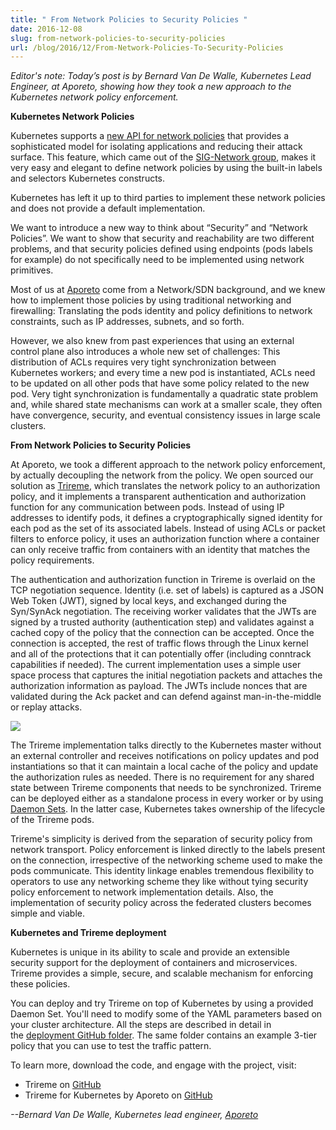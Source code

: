 ```yaml
---
title: " From Network Policies to Security Policies "
date: 2016-12-08
slug: from-network-policies-to-security-policies
url: /blog/2016/12/From-Network-Policies-To-Security-Policies
---
```

_Editor's note: Today’s post is by Bernard Van De Walle, Kubernetes Lead Engineer, at Aporeto, showing how they took a new approach to the Kubernetes network policy enforcement._


**Kubernetes Network Policies&nbsp;**

Kubernetes supports a [new API for network policies](/docs/user-guide/networkpolicies/) that provides a sophisticated model for isolating applications and reducing their attack surface. This feature, which came out of the [SIG-Network group](https://github.com/kubernetes/community/wiki/SIG-Network), makes it very easy and elegant to define network policies by using the built-in labels and selectors Kubernetes constructs.

Kubernetes has left it up to third parties to implement these network policies and does not provide a default implementation.

We want to introduce a new way to think about “Security” and “Network Policies”. We want to show that security and reachability are two different problems, and that security policies defined using endpoints (pods labels for example) do not specifically need to be implemented using network primitives.

Most of us at [Aporeto](https://www.aporeto.com/) come from a Network/SDN background, and we knew how to implement those policies by using traditional networking and firewalling: Translating the pods identity and policy definitions to network constraints, such as IP addresses, subnets, and so forth.

However, we also knew from past experiences that using an external control plane also introduces a whole new set of challenges: This distribution of ACLs requires very tight synchronization between Kubernetes workers; and every time a new pod is instantiated, ACLs need to be updated on all other pods that have some policy related to the new pod. Very tight synchronization is fundamentally a quadratic state problem and, while shared state mechanisms can work at a smaller scale, they often have convergence, security, and eventual consistency issues in large scale clusters.&nbsp;

**From Network Policies to Security Policies**

At Aporeto, we took a different approach to the network policy enforcement, by actually decoupling the network from the policy. We open sourced our solution as [Trireme](https://github.com/aporeto-inc/trireme), which translates the network policy to an authorization policy, and it implements a transparent authentication and authorization function for any communication between pods. Instead of using IP addresses to identify pods, it defines a cryptographically signed identity for each pod as the set of its associated labels. Instead of using ACLs or packet filters to enforce policy, it uses an authorization function where a container can only receive traffic from containers with an identity that matches the policy requirements.&nbsp;

The authentication and authorization function in Trireme is overlaid on the TCP negotiation sequence. Identity (i.e. set of labels) is captured as a JSON Web Token (JWT), signed by local keys, and exchanged during the Syn/SynAck negotiation. The receiving worker validates that the JWTs are signed by a trusted authority (authentication step) and validates against a cached copy of the policy that the connection can be accepted. Once the connection is accepted, the rest of traffic flows through the Linux kernel and all of the protections that it can potentially offer (including conntrack capabilities if needed). The current implementation uses a simple user space process that captures the initial negotiation packets and attaches the authorization information as payload. The JWTs include nonces that are validated during the Ack packet and can defend against man-in-the-middle or replay attacks.


 ![](https://lh3.googleusercontent.com/PhkJ4eoRc50gm6oSTZbw138l3jzVKjjQrn2mNHjys9Cu7RG-q2X-f5PX07ZY6xjbIQT0ud8oMSX6yNwjDpmDq3a3lYWcc_gBYJBjvBLP8PIHZaTW54fJppDze9pYxOmZY-JNqQ1Y)

The Trireme implementation talks directly to the Kubernetes master without an external controller and receives notifications on policy updates and pod instantiations so that it can maintain a local cache of the policy and update the authorization rules as needed. There is no requirement for any shared state between Trireme components that needs to be synchronized. Trireme can be deployed either as a standalone process in every worker or by using [Daemon Sets](/docs/admin/daemons/). In the latter case, Kubernetes takes ownership of the lifecycle of the Trireme pods.&nbsp;

Trireme's simplicity is derived from the separation of security policy from network transport. Policy enforcement is linked directly to the labels present on the connection, irrespective of the networking scheme used to make the pods communicate. This identity linkage enables tremendous flexibility to operators to use any networking scheme they like without tying security policy enforcement to network implementation details. Also, the implementation of security policy across the federated clusters becomes simple and viable.

**Kubernetes and Trireme deployment**

Kubernetes is unique in its ability to scale and provide an extensible security support for the deployment of containers and microservices. Trireme provides a simple, secure, and scalable mechanism for enforcing these policies.&nbsp;

You can deploy and try Trireme on top of Kubernetes by using a provided Daemon Set. You'll need to modify some of the YAML parameters based on your cluster architecture. All the steps are described in detail in the&nbsp;[deployment GitHub folder](https://github.com/aporeto-inc/trireme-kubernetes/tree/master/deployment). The same folder contains an example 3-tier policy that you can use to test the traffic pattern.

To learn more, download the code, and engage with the project, visit:

- Trireme on [GitHub](https://github.com/aporeto-inc/trireme-kubernetes)
- Trireme for Kubernetes by Aporeto on [GitHub](https://github.com/aporeto-inc/trireme-kubernetes)


_--Bernard Van De Walle, Kubernetes lead engineer, [Aporeto](https://www.aporeto.com/)_
